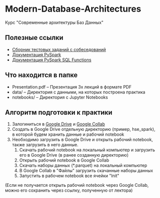 # Modern-Database-Architectures
Курс "Современные архитектуры Баз Данных"

## Полезные ссылки
* [Сборник тестовых заданий с собеседований](https://nodatanogrowth.com/test-tasks)
* [Документация PySpark](https://spark.apache.org/docs/latest/api/python/index.html)
* [Документация PySpark SQL Functions](https://spark.apache.org/docs/latest/api/python/reference/pyspark.sql/functions.html)

## Что находится в папке
* Presentation.pdf – Презентация 3х лекций в формате PDF
* data/ – Директория с данными, на которых построена практика
* notebooks/ – Директория с Jupyter Notebooks

## Алгоритм подготовки к практики
1. Залогиниться в [Google Drive](https://drive.google.com/drive/folders) и [Google Collab](https://colab.research.google.com/)
2. Создать в Google Drive отдельную директорию (пример, hse_spark), в которой будем хранить данные и рабочий notebook
3. Необходимо загрузить в Google Drive и открыть рабочий notebook, также загрузить в него данные.
   1. Скачать рабочий notebook на локальный компьютер и загрузить его в Google Drive (в ранее созданную директорию)
   2. Открыть рабочий notebook в Google Collab
   3. Скачать наборы данных (*.parquet) на локальный компьютер
   4. В Google Collab в "Файлы" загрузить скачанные наборы данных
   5. Запустить в рабочем notebook все ячейки "Init"

(Если не получается открыть рабочий notebook через Google Collab, можно его сохранить через ссылку, полученную от лектора)
